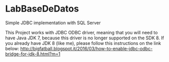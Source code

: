 # LabBaseDeDatos
Simple JDBC implementation with SQL Server

This Project works with JDBC ODBC driver, meaning that you will need to have Java JDK 7, because this driver
is no longer supported on the SDK 8. 
If you already have JDK 8 (like me), please follow this instructions on the link below:
http://bigfatball.blogspot.it/2016/03/how-to-enable-jdbc-odbc-bridge-for-jdk-8.html?m=1 

